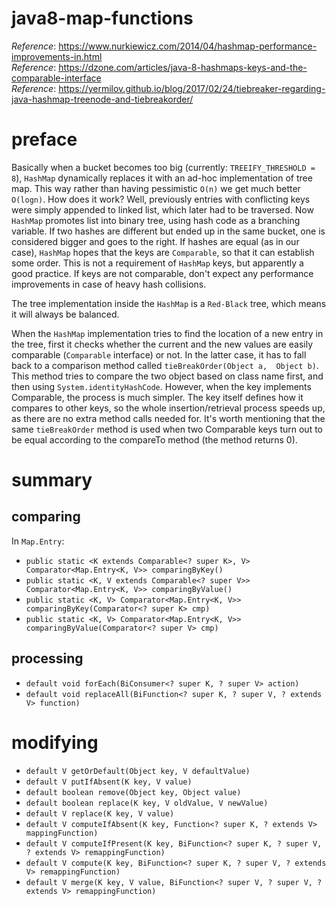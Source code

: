 # java8-map-functions

_Reference_: https://www.nurkiewicz.com/2014/04/hashmap-performance-improvements-in.html  
_Reference_: https://dzone.com/articles/java-8-hashmaps-keys-and-the-comparable-interface  
_Reference_: https://yermilov.github.io/blog/2017/02/24/tiebreaker-regarding-java-hashmap-treenode-and-tiebreakorder/

# preface
Basically when a bucket becomes too big (currently: `TREEIFY_THRESHOLD = 8`), 
`HashMap` dynamically replaces it with an ad-hoc implementation of tree 
map. This way rather than having pessimistic `O(n)` we get much better 
`O(logn)`. How does it work? Well, previously entries with conflicting 
keys were simply appended to linked list, which later had to be traversed. 
Now `HashMap` promotes list into binary tree, using hash code as a 
branching variable. If two hashes are different but ended up in the 
same bucket, one is considered bigger and goes to the right. If hashes 
are equal (as in our case), `HashMap` hopes that the keys are `Comparable`, 
so that it can establish some order. This is not a requirement of 
`HashMap` keys, but apparently a good practice. If keys are not 
comparable, don't expect any performance improvements in case of heavy 
hash collisions.

The tree implementation inside the `HashMap` is a `Red-Black` tree, which 
means it will always be balanced.

When the `HashMap` implementation tries to find the location of a new 
entry in the tree, 
first it checks whether the current and the new values are easily 
comparable (`Comparable` interface) or not. In the latter case, it has 
to fall back to a comparison method called `tieBreakOrder(Object a, 
Object b)`. This method tries to compare the two object based on class 
name first, and then using `System.identityHashCode`. However, when 
the key implements Comparable, the process is much simpler. The key 
itself defines how it compares to other keys, so the whole 
insertion/retrieval process speeds up, as there are no extra method 
calls needed for. It's worth mentioning that the same `tieBreakOrder` 
method is used when two Comparable keys turn out to be equal according 
to the compareTo method (the method returns 0).

# summary
## comparing
In `Map.Entry`:
* `public static <K extends Comparable<? super K>, V> Comparator<Map.Entry<K, V>> comparingByKey()`
* `public static <K, V extends Comparable<? super V>> Comparator<Map.Entry<K, V>> comparingByValue()`
* `public static <K, V> Comparator<Map.Entry<K, V>> comparingByKey(Comparator<? super K> cmp)`
* `public static <K, V> Comparator<Map.Entry<K, V>> comparingByValue(Comparator<? super V> cmp)`

## processing
* `default void forEach(BiConsumer<? super K, ? super V> action)`
* `default void replaceAll(BiFunction<? super K, ? super V, ? extends V> function)`

# modifying
* `default V getOrDefault(Object key, V defaultValue)`
* `default V putIfAbsent(K key, V value)`
* `default boolean remove(Object key, Object value)`
* `default boolean replace(K key, V oldValue, V newValue)`
* `default V replace(K key, V value)`
* `default V computeIfAbsent(K key, Function<? super K, ? extends V> mappingFunction)`
* `default V computeIfPresent(K key, BiFunction<? super K, ? super V, ? extends V> remappingFunction)`
* `default V compute(K key, BiFunction<? super K, ? super V, ? extends V> remappingFunction)`
* `default V merge(K key, V value, BiFunction<? super V, ? super V, ? extends V> remappingFunction)`
